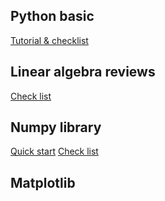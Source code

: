 ## Python basic

[Tutorial & checklist](https://github.com/laiviet/proptitaig/blob/master/python-tutorials/python-basic.md)

## Linear algebra reviews
[Check list](https://github.com/laiviet/proptitaig/blob/master/python-tutorials/linear-algebra.md)

## Numpy library
[Quick start](https://docs.scipy.org/doc/numpy-dev/user/quickstart.html)
[Check list](https://github.com/laiviet/proptitaig/blob/master/python-tutorials/numpy.md)

## Matplotlib


